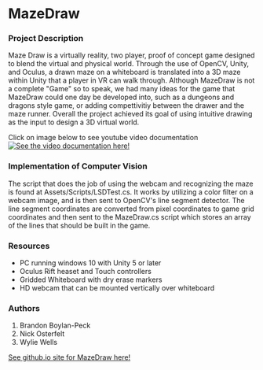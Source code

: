 # MazeDraw

### Project Description 
Maze Draw is a virtually reality, two player, proof of concept game designed to blend the virtual and physical world. Through the use of OpenCV, Unity, and Oculus, a drawn maze on a whiteboard is translated into a 3D maze within Unity that a player in VR can walk through. Although MazeDraw is not a complete "Game" so to speak, we had many ideas for the game that MazeDraw could one day be developed into, such as a dungeons and dragons style game, or adding compettivitiy between the drawer and the maze runner. Overall the project achieved its goal of using intuitive drawing as the input to design a 3D virtual world.

Click on image below to see youtube video documentation
[![See the video documentation here!](https://img.youtube.com/vi/S9dH5GWhVRM/0.jpg)](https://www.youtube.com/watch?v=S9dH5GWhVRM)


### Implementation of Computer Vision

The script that does the job of using the webcam and recognizing the maze is found at Assets/Scripts/LSDTest.cs. It works by utilizing a color filter on a webcam image, and is then sent to OpenCV's line segment detector. The line segment coordinates are converted from pixel coordinates to game grid coordinates and then sent to the MazeDraw.cs script which stores an array of the lines that should be built in the game.

### Resources

* PC running windows 10 with Unity 5 or later
* Oculus Rift heaset and Touch controllers
* Gridded Whiteboard with dry erase markers
* HD webcam that can be mounted vertically over whiteboard


### Authors

1.  Brandon Boylan-Peck
2.  Nick Osterfelt
3.  Wylie Wells

[See github.io site for MazeDraw here!](https://nickosterfelt.github.io/MazeDraw/)
